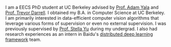 I am a EECS PhD student at UC Berkeley advised by [Prof. Adam Yala](https://www.adamyala.org/) and [Prof. Trevor Darrell](https://people.eecs.berkeley.edu/~trevor/). I obtained my B.A. in Computer Science at UC Berkeley. I am primarily interested in data-efficient computer vision algorithms that leverage various forms of supervision or even no external supervision. I was previously supervised by [Prof. Stella Yu](https://www1.icsi.berkeley.edu/~stellayu/) during my undergrad. I also had research experiences as an intern in Baidu's [distributed deep learning framework](https://github.com/paddlepaddle/paddle) team.
